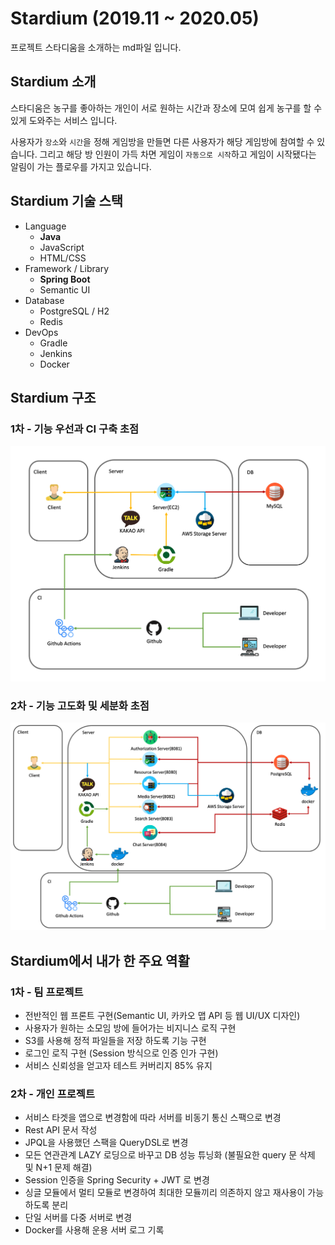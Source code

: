 # Stardium (2019.11 ~ 2020.05)

프로젝트 스타디움을 소개하는 md파일 입니다. 

## Stardium 소개

스타디움은 농구를 좋아하는 개인이 서로 원하는 시간과 장소에 모여 쉽게 농구를 할 수 있게 도와주는 서비스 입니다. 

사용자가 ``장소``와 ``시간``을 정해 게임방을 만들면 다른 사용자가 해당 게임방에 참여할 수 있습니다. 그리고 해당 방 인원이 가득 차면 게임이 ``자동으로 시작``하고 게임이 시작됐다는 알림이 가는 플로우를 가지고 있습니다.

## Stardium 기술 스택

* Language
  * **Java**
  * JavaScript
  * HTML/CSS
* Framework / Library
  * **Spring Boot**
  * Semantic UI
* Database
  * PostgreSQL / H2
  * Redis
* DevOps
  * Gradle
  * Jenkins
  * Docker

## Stardium 구조

### 1차 - 기능 우선과 CI 구축 초점

<img src="https://github.com/backlo/stardium/blob/master/docs/images/Architecture1.png" height="50%"/>

### 2차 - 기능 고도화 및 세분화 초점

<img src="https://github.com/backlo/stardium/blob/master/docs/images/Architecture2.png" height="50%"/>

## Stardium에서 내가 한 주요 역활

### 1차 - 팀 프로젝트

  - 전반적인 웹 프론트 구현(Semantic UI, 카카오 맵 API 등 웹 UI/UX 디자인)
  - 사용자가 원하는 소모임 방에 들어가는 비지니스 로직 구현
  - S3를 사용해 정적 파일들을 저장 하도록 기능 구현
  - 로그인 로직 구현 (Session 방식으로 인증 인가 구현)
  - 서비스 신뢰성을 얻고자 테스트 커버리지 85% 유지

### 2차 - 개인 프로젝트

  - 서비스 타겟을 앱으로 변경함에 따라 서버를 비동기 통신 스팩으로 변경
  - Rest API 문서 작성 
  - JPQL을 사용했던 스팩을 QueryDSL로 변경
  - 모든 연관관계 LAZY 로딩으로 바꾸고 DB 성능 튜닝화 (불필요한 query 문 삭제 및 N+1 문제 해결)
  - Session 인증을 Spring Security + JWT 로 변경
  - 싱글 모듈에서 멀티 모듈로 변경하여 최대한 모듈끼리 의존하지 않고 재사용이 가능하도록 분리
  - 단일 서버를 다중 서버로 변경
  - Docker를 사용해 운용 서버 로그 기록
